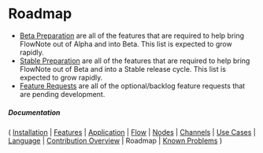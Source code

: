 # Roadmap

* [Beta Preparation](https://github.com/Emblem21-OpenSource/flownote/projects/1) are all of the features that are required to help bring FlowNote out of Alpha and into Beta. This list is expected to grow rapidly.
* [Stable Preparation](https://github.com/Emblem21-OpenSource/flownote/projects/2) are all of the features that are required to help bring FlowNote out of Beta and into a Stable release cycle. This list is expected to grow rapidly.
* [Feature Requests](https://github.com/Emblem21-OpenSource/flownote/projects/3) are all of the optional/backlog feature requests that are pending development.

##### Documentation

( 
[Installation](01-installation.md) | 
[Features](07-features.md) | 
[Application](02-application.md) | 
[Flow](03-flow.md) | 
[Nodes](04-nodes.md) | 
[Channels](05-channels.md) | 
[Use Cases](06-use-cases.md) | 
[Language](08-language.md) | 
[Contribution Overview](09-contribution.md) | 
Roadmap | 
[Known Problems](11-known-problems.md)
)